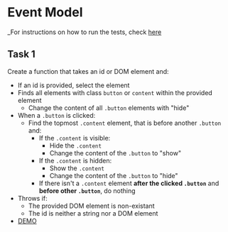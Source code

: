 # Event Model
_For instructions on how to run the tests, check [here](https://github.com/TelerikAcademy/JavaScript-UI-and-DOM/blob/master/RUN_TESTS.md)

##  Task 1
Create a function that takes an id or DOM element and:
* If an id is provided, select the element
* Finds all elements with class `button` or `content` within the provided element
  * Change the content of all `.button` elements with "hide"
* When a `.button` is clicked:
  * Find the topmost `.content` element, that is before another `.button` and:
    * If the `.content` is visible:
      * Hide the `.content`
      * Change the content of the `.button` to "show"       
    * If the `.content` is hidden:
      * Show the `.content`
      * Change the content of the `.button` to "hide"
    * If there isn't a `.content` element **after the clicked `.button`** and **before other `.button`**, do nothing
* Throws if:
  * The provided DOM element is non-existant
  * The id is neither a string nor a DOM element
* [DEMO](https://github.com/DanielaPopova/TelerikAcademy_Homeworks/blob/master/JS%20DOM%20UI/03.%20Event%20Model/01.%20ShowHide/tasks/task-1.html)